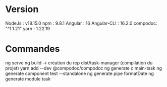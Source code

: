 # Version

NodeJs : v18.15.0
npm : 9.8.1
Angular : 16
Angular-CLI : 16.2.0
compodoc: "^1.1.21"
yarn : 1.22.19

# Commandes

ng serve
ng build -> création du rep dist/task-manager (compilation du projet)
yarn add --dev @compodoc/compodoc
ng generate c main-task
ng generate component test --standalone
ng generate pipe formatDate
ng generate module task
